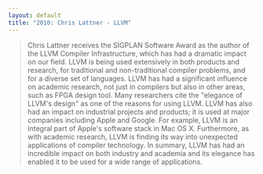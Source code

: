 ```yaml
---
layout: default
title: "2010: Chris Lattner - LLVM"
---
```

> Chris Lattner receives the SIGPLAN Software Award as the author of
> the LLVM Compiler Infrastructure, which has had a dramatic impact
> on our field. LLVM is being used extensively in both products and
> research, for traditional and non-traditional compiler problems,
> and for a diverse set of languages. LLVM has had a significant
> influence on academic research, not just in compilers but also in
> other areas, such as FPGA design tool. Many researchers cite the
> "elegance of LLVM's design" as one of the reasons for using LLVM.
> LLVM has also had an impact on industrial projects and products; it
> is used at major companies including Apple and Google. For example,
> LLVM is an integral part of Apple's software stack in Mac OS X.
> Furthermore, as with academic research, LLVM is finding its way
> into unexpected applications of compiler technology. In summary,
> LLVM has had an incredible impact on both industry and academia and
> its elegance has enabled it to be used for a wide range of
> applications.
